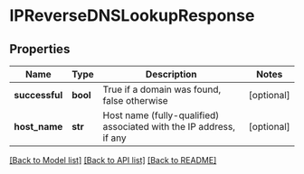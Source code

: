 # IPReverseDNSLookupResponse

## Properties
Name | Type | Description | Notes
------------ | ------------- | ------------- | -------------
**successful** | **bool** | True if a domain was found, false otherwise | [optional] 
**host_name** | **str** | Host name (fully-qualified) associated with the IP address, if any | [optional] 

[[Back to Model list]](../README.md#documentation-for-models) [[Back to API list]](../README.md#documentation-for-api-endpoints) [[Back to README]](../README.md)


